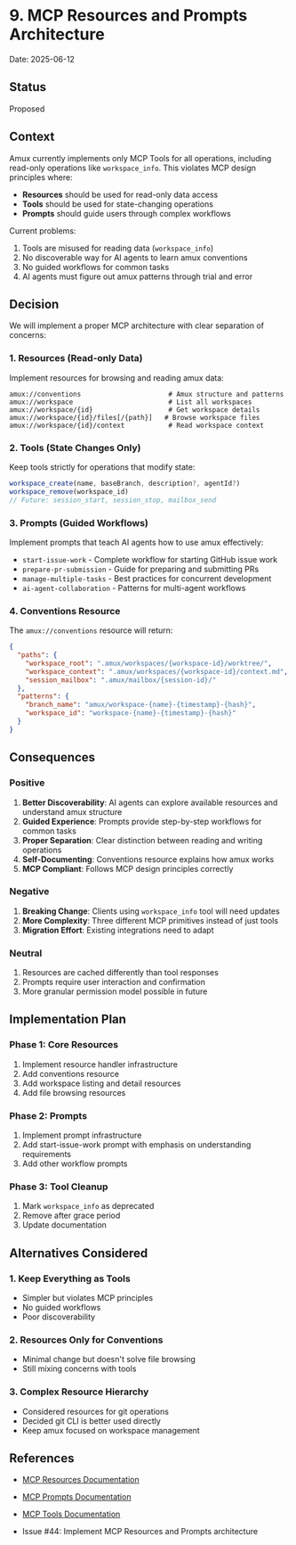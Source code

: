 # 9. MCP Resources and Prompts Architecture

Date: 2025-06-12

## Status

Proposed

## Context

Amux currently implements only MCP Tools for all operations, including read-only operations like `workspace_info`.
This violates MCP design principles where:

- **Resources** should be used for read-only data access
- **Tools** should be used for state-changing operations
- **Prompts** should guide users through complex workflows

Current problems:

1. Tools are misused for reading data (`workspace_info`)
2. No discoverable way for AI agents to learn amux conventions
3. No guided workflows for common tasks
4. AI agents must figure out amux patterns through trial and error

## Decision

We will implement a proper MCP architecture with clear separation of concerns:

### 1. Resources (Read-only Data)

Implement resources for browsing and reading amux data:

```text
amux://conventions                      # Amux structure and patterns
amux://workspace                        # List all workspaces
amux://workspace/{id}                   # Get workspace details
amux://workspace/{id}/files[/{path}]   # Browse workspace files
amux://workspace/{id}/context           # Read workspace context
```

### 2. Tools (State Changes Only)

Keep tools strictly for operations that modify state:

```typescript
workspace_create(name, baseBranch, description?, agentId?)
workspace_remove(workspace_id)
// Future: session_start, session_stop, mailbox_send
```

### 3. Prompts (Guided Workflows)

Implement prompts that teach AI agents how to use amux effectively:

- `start-issue-work` - Complete workflow for starting GitHub issue work
- `prepare-pr-submission` - Guide for preparing and submitting PRs
- `manage-multiple-tasks` - Best practices for concurrent development
- `ai-agent-collaboration` - Patterns for multi-agent workflows

### 4. Conventions Resource

The `amux://conventions` resource will return:

```json
{
  "paths": {
    "workspace_root": ".amux/workspaces/{workspace-id}/worktree/",
    "workspace_context": ".amux/workspaces/{workspace-id}/context.md",
    "session_mailbox": ".amux/mailbox/{session-id}/"
  },
  "patterns": {
    "branch_name": "amux/workspace-{name}-{timestamp}-{hash}",
    "workspace_id": "workspace-{name}-{timestamp}-{hash}"
  }
}
```

## Consequences

### Positive

1. **Better Discoverability**: AI agents can explore available resources and understand amux structure
2. **Guided Experience**: Prompts provide step-by-step workflows for common tasks
3. **Proper Separation**: Clear distinction between reading and writing operations
4. **Self-Documenting**: Conventions resource explains how amux works
5. **MCP Compliant**: Follows MCP design principles correctly

### Negative

1. **Breaking Change**: Clients using `workspace_info` tool will need updates
2. **More Complexity**: Three different MCP primitives instead of just tools
3. **Migration Effort**: Existing integrations need to adapt

### Neutral

1. Resources are cached differently than tool responses
2. Prompts require user interaction and confirmation
3. More granular permission model possible in future

## Implementation Plan

### Phase 1: Core Resources

1. Implement resource handler infrastructure
2. Add conventions resource
3. Add workspace listing and detail resources
4. Add file browsing resources

### Phase 2: Prompts

1. Implement prompt infrastructure
2. Add start-issue-work prompt with emphasis on understanding requirements
3. Add other workflow prompts

### Phase 3: Tool Cleanup

1. Mark `workspace_info` as deprecated
2. Remove after grace period
3. Update documentation

## Alternatives Considered

### 1. Keep Everything as Tools

- Simpler but violates MCP principles
- No guided workflows
- Poor discoverability

### 2. Resources Only for Conventions

- Minimal change but doesn't solve file browsing
- Still mixing concerns with tools

### 3. Complex Resource Hierarchy

- Considered resources for git operations
- Decided git CLI is better used directly
- Keep amux focused on workspace management

## References

- [MCP Resources Documentation](https://modelcontextprotocol.io/docs/concepts/resources)
- [MCP Prompts Documentation](https://modelcontextprotocol.io/docs/concepts/prompts)
- [MCP Tools Documentation](https://modelcontextprotocol.io/docs/concepts/tools)

- Issue #44: Implement MCP Resources and Prompts architecture
